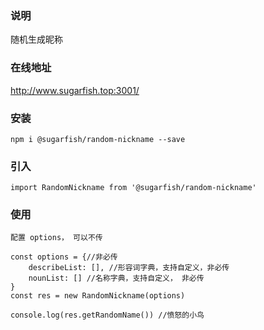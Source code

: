 ### 说明
随机生成昵称
### 在线地址

http://www.sugarfish.top:3001/

### 安装
`
npm i @sugarfish/random-nickname --save
`

### 引入
`
import RandomNickname from '@sugarfish/random-nickname'
`

### 使用
```
配置 options， 可以不传

const options = {//非必传
    describeList: [], //形容词字典，支持自定义，非必传
    nounList: [] //名称字典，支持自定义， 非必传
}
const res = new RandomNickname(options)

console.log(res.getRandomName()) //愤怒的小鸟
```

